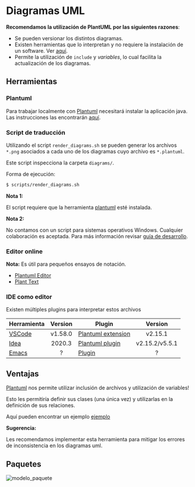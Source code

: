# Diagramas UML

**Recomendamos la utilización de PlantUML por las siguientes razones**:

- Se pueden versionar los distintos diagramas.
- Existen herramientas que lo interpretan y no requiere la instalación de un software. Ver [aquí](#editor-online).
- Permite la utilización de `include` y *variables*, lo cual facilita la actualización de los diagramas.

## Herramientas

### Plantuml

Para trabajar localmente con [Plantuml](https://plantuml.com/) necesitará instalar la aplicación java. Las instrucciones las encontrarán [aquí](https://plantuml.com/starting).

### Script de traducción

Utilizando el script `render_diagrams.sh` se pueden generar los archivos `*.png` asociados a cada uno de los diagramas cuyo archivo es `*.plantuml`.

Este script inspecciona la carpeta `diagrams/`.

Forma de ejecución:

```bash
$ scripts/render_diagrams.sh 
```

**Nota 1:** 

El script requiere que la herramienta [plantuml](#plantuml) esté instalada.

**Nota 2:**

No contamos con un script para sistemas operativos Windows. Cualquier colaboración es aceptada. Para más información revisar [guía de desarrollo](Desarrollo.md).

### Editor online

**Nota:**
Es útil para pequeños ensayos de notación. 

- [Plantuml Editor](https://plantuml-editor.kkeisuke.com/)
- [Plant Text](https://www.planttext.com/)

### IDE como editor

Existen múltiples plugins para interpretar estos archivos


| Herramienta               | Version | Plugin                                   | Version        |
|---------------------------|:-------:|------------------------------------------|:--------------:|
| [VSCode][external_vscode] | v1.58.0 | [Plantuml extension][external_pplantuml] | v2.15.1        |
| [Idea][external_idea]     | 2020.3  | [Plantuml plugin][external_iplantuml]    | v2.15.2/v5.5.1 |
| [Emacs][external_emacs]   | ?       | [Plugin][external_emacs_plugin]          | ?              |

## Ventajas

[Plantuml](https://plantuml.com/) nos permite utilizar inclusión de archivos y utilización de variables!
        
Esto les permitiría definir sus clases (una única vez) y utilizarlas en la definición de sus relaciones. 

Aquí pueden encontrar un ejemplo [ejemplo](../diagrams/)

**Sugerencia:**

Les recomendamos implementar esta herramienta para mitigar los errores de inconsistencia en los diagramas uml.

## Paquetes

![modelo_paquete](../diagrams/packages/paquete_modelo_dependencias.png)

[external_vscode]: https://code.visualstudio.com/Download
[external_idea]: https://www.jetbrains.com/idea/
[external_emacs]: https://www.gnu.org/software/emacs/
[external_iplantuml]: https://plugins.jetbrains.com/plugin/7017-plantuml-integration
[external_pplantuml]: https://marketplace.visualstudio.com/items?itemName=jebbs.plantuml
[external_emacs_plugin]: https://plantuml.com/emacs
